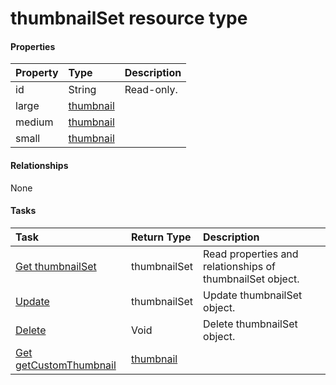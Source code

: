 # thumbnailSet resource type



#### Properties
| Property	   | Type	|Description|
|:---------------|:--------|:----------|
|id|String| Read-only.|
|large|[thumbnail](thumbnail.md)||
|medium|[thumbnail](thumbnail.md)||
|small|[thumbnail](thumbnail.md)||

#### Relationships
None


#### Tasks

| Task		   | Return Type	|Description|
|:---------------|:--------|:----------|
|[Get thumbnailSet](../api/thumbnailset_get.md) | thumbnailSet |Read properties and relationships of thumbnailSet object.|
|[Update](../api/thumbnailset_update.md) | thumbnailSet	|Update thumbnailSet object. |
|[Delete](../api/thumbnailset_delete.md) | Void	|Delete thumbnailSet object. |
|[Get getCustomThumbnail](../api/thumbnailset_getcustomthumbnail.md)|[thumbnail](thumbnail.md)||
